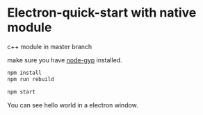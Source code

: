 # Electron-quick-start with native module

c++ module in master branch

make sure you have [node-gyp](https://github.com/nodejs/node-gyp) installed.

```sh
npm install
npm run rebuild

npm start
```

You can see hello world in a electron window.